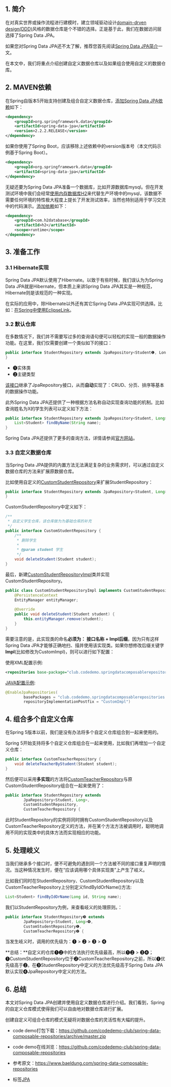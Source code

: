 ## 1. 简介

在对真实世界或操作流程进行建模时，建立领域驱动设计[domain-drven design(DDD)](https://www.jianshu.com/p/b0379067c978)风格的数据仓库是个不错的选择。正是基于此，我们在数据访问层选择了Spring Data JPA。

如果您对Spring Data JPA还不太了解，推荐您首先阅读[Spring Data JPA简介](https://www.codedemo.club/the-persistence-layer-with-spring-data-jpa)一文。

在本文中，我们将重点介绍创建自定义数据仓库以及如果组合使用自定义的数据仓库。

## 2. MAVEN依赖

在Spring自版本5开始支持创建及组合自定义数据仓库，[添加Spring Data JPA依赖](https://github.com/codedemo-club/spring-data-composable-repositories/blob/master/pom.xml#L22)如下：

```xml
<dependency>
    <groupId>org.springframework.data</groupId>
    <artifactId>spring-data-jpa</artifactId>
    <version>2.2.2.RELEASE</version>
</dependency>
```

如果你使用了Spring Boot，应该移除上述依赖中的version版本号（本文代码示例基于Spring Boot）。

```xml
<dependency>
    <groupId>org.springframework.data</groupId>
    <artifactId>spring-data-jpa</artifactId>
</dependency>
```

无疑还要为Spring Data JPA准备一个数据库，比如开源数据库mysql。但在开发测试环境中我们会经常[使用内存数据库H2](https://www.codedemo.club/spring-testing-separate-data-source)来代替生产环境中的mysql，该数据不需要任何环境的特性极大程度上提长了开发测试效率，当然也特别适用于学习交流中的代码演示。[添加依赖](https://github.com/codedemo-club/spring-data-composable-repositories/blob/master/pom.xml#L27)如下：

```xml
<dependency>
    <groupId>com.h2database</groupId>
    <artifactId>h2</artifactId>
    <scope>runtime</scope>
</dependency>
```

## 3. 准备工作

### 3.1 Hibernate实现

Spring Data JPA默认使用了Hibernate。以致于有些时候，我们误认为为Spring Data JPA就是Hibernate，但本质上来讲Spring Data JPA其实是一种规范，Hibernate则是该规范的一种实现。

在实际的应用中，除Hibernate以外还有其它Spring Data JPA实现可供选择。比如：[在Spring中使用EclipseLink](https://www.codedemo.club/spring-eclipselink)。

### 3.2 默认仓库

在多数情况下，我们并不需要写过多的查询语句便可以轻松的实现一般的数据操作功能。在这里，我们仅需要创建一个类似如下的接口：

```java
public interface StudentRepository extends JpaRepository<Student❶, Long❷> {
}
```

- ❶实体类
- ❷主键类型

[该接口](https://github.com/codedemo-club/spring-data-composable-repositories/blob/master/src/main/java/club/codedemo/springdatacomposablerepositories/repository/StudentRepository.java)继承了JpaRepository接口，从而**自动**实现了：CRUD、分页、排序等基本的数据操作功能。

此外Spring Data JPA还提供了一种根据方法名称自动实现查询功能的机制。比如查询姓名为X的学生列表可以定义如下方法：

```java
public interface StudentRepository extends JpaRepository<Student, Long> {
    List<Student> findByName(String name);
}
```

Spring Data JPA还提供了更多的查询方法，详情请参阅[官方网站](https://docs.spring.io/spring-data/jpa/docs/2.3.3.RELEASE/reference/html/#jpa.query-methods)。

### 3.3 自定义数据仓库

当Spring Data JPA提供的内置方法无法满足复杂的业务需求时，可以通过自定义数据仓库的方法来扩展原数据仓库。

比如使用自定义的[CustomStudentRepository](https://github.com/codedemo-club/spring-data-composable-repositories/blob/master/src/main/java/club/codedemo/springdatacomposablerepositories/repository/CustomStudentRepository.java)来扩展StudentRepository：

```java
public interface StudentRepository extends JpaRepository<Student, Long>, CustomStudentRepository {
}
```

CustomStudentRepository中定义如下：

```java
/**
 * 自定义学生仓库，该仓库做为为基础仓库的补充
 */
public interface CustomStudentRepository {
    /**
     * 删除学生
     *
     * @param student 学生
     */
    void deleteStudent(Student student);
}
```

最后，新建[CustomStudentRepositoryImpl](https://github.com/codedemo-club/spring-data-composable-repositories/blob/master/src/main/java/club/codedemo/springdatacomposablerepositories/repository/CustomStudentRepositoryImpl.java)类并实现CustomStudentRepository。

```java
public class CustomStudentRepositoryImpl implements CustomStudentRepository {
    @PersistenceContext
    EntityManager entityManager;
 
    @Override
    public void deleteStudent(Student student) {
        this.entityManager.remove(student);
    }
}
```

需要注意的是，此实现类的命名**必须为： 接口名称 + Impl后缀**。因为只有这样Spring Data JPA才能够正确地扫、描并使用该实现类。如果你想修改后缀关键字**Impl**(比如修改为CustomImpl)，则可以进行如下配置：

使用XML配置示例:

```xml
<repositories base-package="club.codedemo.springdatacomposablerepositories.repository" repository-impl-postfix="CustomImpl" />

```

[JAVA配置示例](https://github.com/codedemo-club/spring-data-composable-repositories/blob/master/src/main/java/club/codedemo/springdatacomposablerepositories/SpringDataComposableRepositoriesApplication.java#L13):

```java
@EnableJpaRepositories(
        basePackages = "club.codedemo.springdatacomposablerepositories.repository",
        repositoryImplementationPostfix = "CustomImpl")
```

## 4. 组合多个自定义仓库

在Spring 5版本以前，我们是没有办法将多个自定义仓库组合到一起来使用的。

Spring 5开始支持将多个自定义仓库组合在一起来使用，比如我们再增加一个自定义仓库：

```java
public interface CustomTeacherRepository {
    void deleteTeacherByStudent(Student student);
}
```

然后便可以采用**多实现**的方法将[CustomTeacherRepository](https://github.com/codedemo-club/spring-data-composable-repositories/blob/master/src/main/java/club/codedemo/springdatacomposablerepositories/repository/CustomTeacherRepository.java)与原CustomStudentRepository组合在一起来使用了：

```java
public interface StudentRepository extends
        JpaRepository<Student, Long>,
        CustomStudentRepository,
        CustomTeacherRepository {
```

此时StudentRepository的实例将同时拥有CustomStudentRepository以及CustomTeacherRepository定义的方法，并在某个方法方法被调用时，聪明地调用不同的实现类中的具体方法而实现相应的功能。

## 5. 处理岐义

当我们继承多个接口时，便不可避免的遇到同一个方法被不同的接口重复声明的情况。当这种情况发生时，便在“应该调用哪个具体实现类”上产生了岐义。

比如我们同时在StudentRepository、CustomStudentRepository以及CustomTeacherRepository上分别定义findByIdOrName()方法:

```java
List<Student> findByIdOrName(Long id, String name);
```

我们以StudentRepository为例，来查看岐义的处理原则。：

```java
public interface StudentRepository❸ extends
        JpaRepository<Student, Long>❹,
        CustomStudentRepository❶,
        CustomTeacherRepository❷ {
```

当发生岐义时，调用的优先级为：❶ > ❷ > ❸ > ❹

**总结：**自定义的仓库❶❷中的方法执行优先级最高，所以❶❷ > ❸❹；❶CustomStudentRepository位于❷CustomTeacherRepository之前，所以❶优先级高于❷。在❸StudentRepository中定义的方法优先级高于Spring Data JPA默认实现❹JpaRepository中定义的方法。

## 6. 总结

本文对Spring Data JPA创建并使用自定义数据仓库进行介绍。我们看到，Spring的自定义仓库模式使得我们可以自由地对数据仓库进行扩展。

创建自定义可组合仓库的模式无疑将对数据仓库的灵活性有大幅的提升。

- code demo打包下载：https://github.com/codedemo-club/spring-data-composable-repositories/archive/master.zip
- code demo在线浏览：https://github.com/codedemo-club/spring-data-composable-repositories
- 参考原文：https://www.baeldung.com/spring-data-composable-repositories

- 标签[JPA](https://www.codedemo.club/tag/jpa/)
